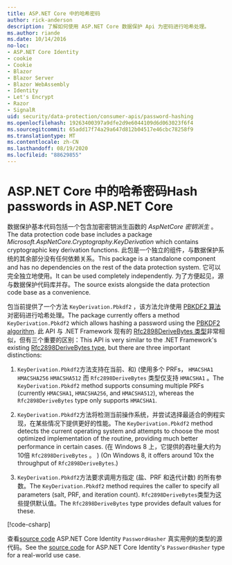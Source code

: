 ```yaml
---
title: ASP.NET Core 中的哈希密码
author: rick-anderson
description: 了解如何使用 ASP.NET Core 数据保护 Api 为密码进行哈希处理。
ms.author: riande
ms.date: 10/14/2016
no-loc:
- ASP.NET Core Identity
- cookie
- Cookie
- Blazor
- Blazor Server
- Blazor WebAssembly
- Identity
- Let's Encrypt
- Razor
- SignalR
uid: security/data-protection/consumer-apis/password-hashing
ms.openlocfilehash: 19263400397a9dfe2d9e6044109d6d063023f6f4
ms.sourcegitcommit: 65add17f74a29a647d812b04517e46cbc78258f9
ms.translationtype: MT
ms.contentlocale: zh-CN
ms.lasthandoff: 08/19/2020
ms.locfileid: "88629855"
---
```

# <a name="hash-passwords-in-aspnet-core"></a><span data-ttu-id="e5e86-103">ASP.NET Core 中的哈希密码</span><span class="sxs-lookup"><span data-stu-id="e5e86-103">Hash passwords in ASP.NET Core</span></span>

<span data-ttu-id="e5e86-104">数据保护基本代码包括一个包含加密密钥派生函数的 *AspNetCore 密钥派生* 。</span><span class="sxs-lookup"><span data-stu-id="e5e86-104">The data protection code base includes a package *Microsoft.AspNetCore.Cryptography.KeyDerivation* which contains cryptographic key derivation functions.</span></span> <span data-ttu-id="e5e86-105">此包是一个独立的组件，与数据保护系统的其余部分没有任何依赖关系。</span><span class="sxs-lookup"><span data-stu-id="e5e86-105">This package is a standalone component and has no dependencies on the rest of the data protection system.</span></span> <span data-ttu-id="e5e86-106">它可以完全独立地使用。</span><span class="sxs-lookup"><span data-stu-id="e5e86-106">It can be used completely independently.</span></span> <span data-ttu-id="e5e86-107">为了方便起见，源与数据保护代码库并存。</span><span class="sxs-lookup"><span data-stu-id="e5e86-107">The source exists alongside the data protection code base as a convenience.</span></span>

<span data-ttu-id="e5e86-108">包当前提供了一个方法 `KeyDerivation.Pbkdf2` ，该方法允许使用 [PBKDF2 算法](https://tools.ietf.org/html/rfc2898#section-5.2)对密码进行哈希处理。</span><span class="sxs-lookup"><span data-stu-id="e5e86-108">The package currently offers a method `KeyDerivation.Pbkdf2` which allows hashing a password using the [PBKDF2 algorithm](https://tools.ietf.org/html/rfc2898#section-5.2).</span></span> <span data-ttu-id="e5e86-109">此 API 与 .NET Framework 现有的 [Rfc2898DeriveBytes 类型](/dotnet/api/system.security.cryptography.rfc2898derivebytes)非常相似，但有三个重要的区别：</span><span class="sxs-lookup"><span data-stu-id="e5e86-109">This API is very similar to the .NET Framework's existing [Rfc2898DeriveBytes type](/dotnet/api/system.security.cryptography.rfc2898derivebytes), but there are three important distinctions:</span></span>

1. <span data-ttu-id="e5e86-110">`KeyDerivation.Pbkdf2`方法支持在当前、和)  (使用多个 PRFs， `HMACSHA1` `HMACSHA256` `HMACSHA512` 而 `Rfc2898DeriveBytes` 类型仅支持 `HMACSHA1` 。</span><span class="sxs-lookup"><span data-stu-id="e5e86-110">The `KeyDerivation.Pbkdf2` method supports consuming multiple PRFs (currently `HMACSHA1`, `HMACSHA256`, and `HMACSHA512`), whereas the `Rfc2898DeriveBytes` type only supports `HMACSHA1`.</span></span>

2. <span data-ttu-id="e5e86-111">`KeyDerivation.Pbkdf2`方法将检测当前操作系统，并尝试选择最适合的例程实现，在某些情况下提供更好的性能。</span><span class="sxs-lookup"><span data-stu-id="e5e86-111">The `KeyDerivation.Pbkdf2` method detects the current operating system and attempts to choose the most optimized implementation of the routine, providing much better performance in certain cases.</span></span> <span data-ttu-id="e5e86-112"> (在 Windows 8 上，它提供的吞吐量大约为10倍 `Rfc2898DeriveBytes` 。 ) </span><span class="sxs-lookup"><span data-stu-id="e5e86-112">(On Windows 8, it offers around 10x the throughput of `Rfc2898DeriveBytes`.)</span></span>

3. <span data-ttu-id="e5e86-113">`KeyDerivation.Pbkdf2`方法要求调用方指定 (盐、PRF 和迭代计数) 的所有参数。</span><span class="sxs-lookup"><span data-stu-id="e5e86-113">The `KeyDerivation.Pbkdf2` method requires the caller to specify all parameters (salt, PRF, and iteration count).</span></span> <span data-ttu-id="e5e86-114">`Rfc2898DeriveBytes`类型为这些提供默认值。</span><span class="sxs-lookup"><span data-stu-id="e5e86-114">The `Rfc2898DeriveBytes` type provides default values for these.</span></span>

[!code-csharp[](password-hashing/samples/passwordhasher.cs)]

<span data-ttu-id="e5e86-115">查看[source code](https://github.com/dotnet/AspNetCore/blob/master/src/Identity/Extensions.Core/src/PasswordHasher.cs) ASP.NET Core Identity `PasswordHasher` 真实用例的类型的源代码。</span><span class="sxs-lookup"><span data-stu-id="e5e86-115">See the [source code](https://github.com/dotnet/AspNetCore/blob/master/src/Identity/Extensions.Core/src/PasswordHasher.cs) for ASP.NET Core Identity's `PasswordHasher` type for a real-world use case.</span></span>
